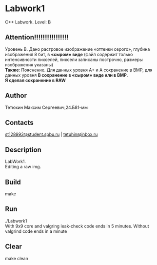 # Labwork1
C++ Labwork. Level: B
## Attention!!!!!!!!!!!!!!!!
Уровень B. Дано растровое изображение «оттенки серого», глубина изображения 8 бит, в 
**«сыром» виде** (файл содержит только интенсивности пикселей, пиксели записаны построчно,
размеры изображения указаны)\
**Также**: Пояснение. Для данных уровня A+ и A сохранение в BMP, для данных уровня **B сохранение в
«сыром» виде или в BMP.**\
**Я сделал сохранение в RAW**
## Author
Тетюхин Максим Сергеевич,24.Б81-мм
## Contacts
st128993@student.spbu.ru | tetuhin@inbox.ru
## Description
LabWork1.\
Editing a raw img.
## Build
make
## Run
./Labwork1\
With 9x9 core and valgring leak-check code ends in 5 minutes.
Without valgrind code ends in a minute
## Clear
make clean
